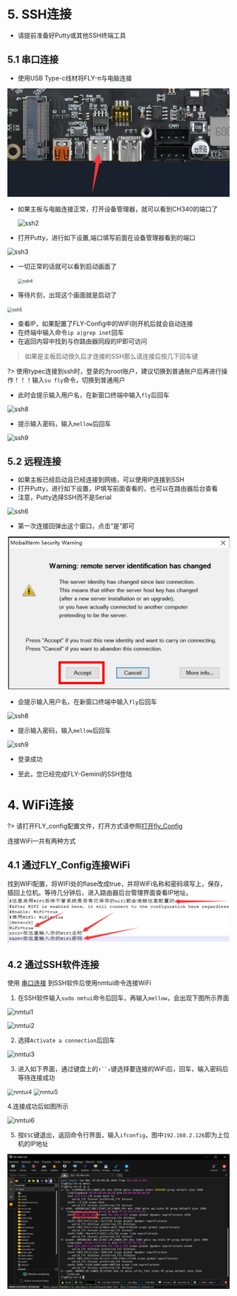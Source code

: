 # 5. SSH连接

* 请提前准备好Putty或其他SSH终端工具

## 5.1 串口连接

* 使用USB Type-c线材将FLY-π与电脑连接

![typec_tossh](../../../images/boards/fly_gemini_v3/typec_tossh.png)

* 如果主板与电脑连接正常，打开设备管理器，就可以看到CH340的端口了

  ![ssh2](../../../images/system/ssh2.png)

* 打开Putty，进行如下设置,端口填写前面在设备管理器看到的端口

![ssh3](../../../images/system/ssh3.png)

* 一切正常的话就可以看到启动画面了

  <img src="../../../images/system/ssh4.png" alt="ssh4" style="zoom:70%;" />

* 等待片刻，出现这个画面就是启动了

<img src="../../../images/system/ssh5.png" alt="ssh5" style="zoom:70%;" />

* 查看IP，如果配置了FLY-Config中的WIFI则开机后就会自动连接
* 在终端中输入命令```ip a|grep inet```回车
* 在返回内容中找到与你路由器同段的IP即可访问

> 如果是主板启动很久后才连接的SSH那么请连接后按几下回车键
>

?> 使用typec连接到ssh时，登录的为root账户，建议切换到普通账户后再进行操作！！！输入`su fly`命令，切换到普通用户

* 此时会提示输入用户名，在新窗口终端中输入```fly```后回车

![ssh8](../../../images/system/ssh8.png)

* 提示输入密码，输入```mellow```后回车

![ssh9](../../../images/system/ssh9.png)

## 5.2 远程连接

* 如果主板已经启动且已经连接到网络，可以使用IP连接到SSH
* 打开Putty，进行如下设置，IP填写前面查看的，也可以在路由器后台查看
* 注意，Putty选择SSH而不是Serial

![ssh6](../../../images/system/ssh6.png  ":no-zooom")

* 第一次连接回弹出这个窗口，点击“是”即可

![ssh7](../../../images/system/ssh7.png)

* 会提示输入用户名，在新窗口终端中输入```fly```后回车

![ssh8](../../../images/system/ssh8.png)

* 提示输入密码，输入```mellow```后回车

![ssh9](../../../images/system/ssh9.png)

* 登录成功

* 至此，您已经完成FLY-Gemini的SSH登陆

# 4. WiFi连接

?> 请打开FLY_config配置文件，打开方式请参照[打开fly_Config](/board/fly_gemini/host/FLY_π_fly_config.md "点击即可跳转")

连接WiFi一共有两种方式

## 4.1 通过FLY_Config连接WiFi

找到WIFI配置，将WIFI处的flase改成true，并将WiFi名称和密码填写上，保存，插回上位机。等待几分钟后，进入路由器后台管理界面查看IP地址。
<img src="../../../images/boards/fly_pi/connect_wifi.png" alt="connect_wifi" style="zoom: 67%;" />

## 4.2 通过SSH软件连接

使用 [串口连接](/board/fly_gemini/host/FLY_π_ssh.md "点击即可跳转") 到SSH软件后使用nmtui命令连接WiFi

1. 在SSH软件输入`sudo nmtui`命令后回车，再输入`mellow`，会出现下图所示界面

![nmtui1](../../../images/boards/fly_pi/nmtui1.png)

![nmtui2](../../../images/boards/fly_pi/nmtui2.png)

2. 选择`Activate a connection`后回车

![nmtui3](../../../images/boards/fly_pi/nmtui3.png)

3. 进入如下界面，通过键盘上的`↑``↓`键选择要连接的WiFi后，回车，输入密码后等待连接成功

<img src="../../../images/boards/fly_pi/nmtui4.png" alt="nmtui4" style="zoom:90%;" />

<img src="../../../images/boards/fly_pi/nmtui5.png" alt="nmtui5" style="zoom:90%;" />

4.连接成功后如图所示

![nmtui6](../../../images/boards/fly_pi/nmtui6.png)

5. 按`ESC`键退出，返回命令行界面，输入`ifconfig`，图中`192.168.2.126`即为上位机的IP地址

![nmtui7](../../../images/boards/fly_pi/nmtui7.png)
